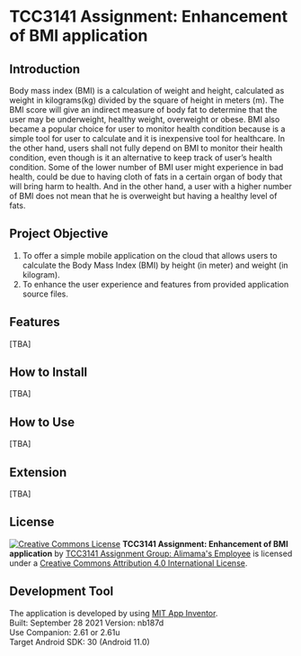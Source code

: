 # TCC3141 Assignment: Enhancement of BMI application
## Introduction 
Body mass index (BMI) is a calculation of weight and height, calculated as weight in kilograms(kg) divided by the square of height in meters (m). The BMI score will give an indirect measure of body fat to determine that the user may be underweight, healthy weight, overweight or obese. BMI also became a popular choice for user to monitor health condition because is a simple tool for user to calculate and it is inexpensive tool for healthcare. 
In the other hand, users shall not fully depend on BMI to monitor their health condition, even though is it an alternative to keep track of user’s health condition. Some of the lower number of BMI user might experience in bad health, could be due to having cloth of fats in a certain organ of body that will bring harm to health. And in the other hand, a user with a higher number of BMI does not mean that he is overweight but having a healthy level of fats. 


## Project Objective
1. To offer a simple mobile application on the cloud that allows users to calculate the Body Mass Index (BMI) by height (in meter) and weight (in kilogram).
2. To enhance the user experience and features from provided application source files.

## Features
[TBA]

## How to Install
[TBA]

## How to Use
[TBA]

## Extension
[TBA]

## License
[![Creative Commons License](https://i.creativecommons.org/l/by/4.0/88x31.png)](http://creativecommons.org/licenses/by/4.0/)
**TCC3141 Assignment: Enhancement of BMI application** by [TCC3141 Assignment Group: Alimama's Employee](https://github.com/yexingys/TCC3141Project) is licensed under a [Creative Commons Attribution 4.0 International License](http://creativecommons.org/licenses/by/4.0/).

## Development Tool
The application is developed by using [MIT App Inventor](http://ai2.appinventor.mit.edu/).  
Built: September 28 2021 Version: nb187d  
Use Companion: 2.61 or 2.61u  
Target Android SDK: 30 (Android 11.0)
